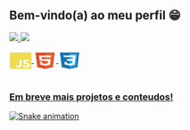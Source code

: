 ## Bem-vindo(a) ao meu perfil 😁

 <div>
   <a href="https://github.com/ezeus">
   <img height="180em" src="https://github-readme-stats.vercel.app/api?username=ezeus&show_icons=true&theme=tokyonight&include_all_commits=true&count_private=true"/>
   <img height="180em" src="https://github-readme-stats.vercel.app/api/top-langs/?username=ezeus&layout=compact&langs_count=6&theme=tokyonight"/>

</div>
<div style="display: inline_block"><br>
  <img align="center" alt="Js" height="30" width="40" src="https://raw.githubusercontent.com/devicons/devicon/master/icons/javascript/javascript-plain.svg">
  <img align="center" alt="HTML" height="30" width="40" src="https://raw.githubusercontent.com/devicons/devicon/master/icons/html5/html5-original.svg">
  <img align="center" alt="CSS" height="30" width="40" src="https://raw.githubusercontent.com/devicons/devicon/master/icons/css3/css3-original.svg">
</div>
 
 <br>
 
  ### Em breve mais projetos e conteudos!
 
<div> 
 
  ![Snake animation](https://github.com/ezeus/ezeus/blob/output/github-contribution-grid-snake.svg)

</div>
